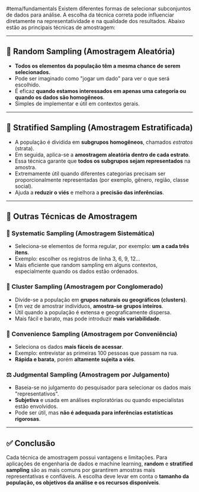 #tema/fundamentals 
Existem diferentes formas de selecionar subconjuntos de dados para análise. A escolha da técnica correta pode influenciar diretamente na representatividade e na qualidade dos resultados. Abaixo estão as principais técnicas de amostragem:

---

## 🔁 Random Sampling (Amostragem Aleatória)

- **Todos os elementos da população têm a mesma chance de serem selecionados.**
- Pode ser imaginado como "jogar um dado" para ver o que será escolhido.
- É eficaz **quando estamos interessados em apenas uma categoria ou quando os dados são homogêneos**.
- Simples de implementar e útil em contextos gerais.

---

## 🧩 Stratified Sampling (Amostragem Estratificada)

- A população é dividida em **subgrupos homogêneos**, chamados *estratos* (strata).
- Em seguida, aplica-se a **amostragem aleatória dentro de cada estrato**.
- Essa técnica garante que **todos os subgrupos sejam representados** na amostra.
- Extremamente útil quando diferentes categorias precisam ser proporcionalmente representadas (por exemplo, gênero, região, classe social).
- Ajuda a **reduzir o viés** e melhora a **precisão das inferências**.

---

## 🔄 Outras Técnicas de Amostragem

### 📐 Systematic Sampling (Amostragem Sistemática)
- Seleciona-se elementos de forma regular, por exemplo: **um a cada três itens**.
- Exemplo: escolher os registros de linha 3, 6, 9, 12...
- Mais eficiente que random sampling em alguns contextos, especialmente quando os dados estão ordenados.

### 🧱 Cluster Sampling (Amostragem por Conglomerado)
- Divide-se a população em **grupos naturais ou geográficos (clusters)**.
- Em vez de amostrar indivíduos, **amostra-se grupos inteiros**.
- Útil quando a população é extensa e geograficamente dispersa.
- Mais fácil e barato, mas pode introduzir **mais variabilidade**.

### 🛒 Convenience Sampling (Amostragem por Conveniência)
- Seleciona os dados **mais fáceis de acessar**.
- Exemplo: entrevistar as primeiras 100 pessoas que passam na rua.
- **Rápida e barata**, porém **altamente sujeita a viés**.

### ⚖️ Judgmental Sampling (Amostragem por Julgamento)
- Baseia-se no julgamento do pesquisador para selecionar os dados mais "representativos".
- **Subjetiva** e usada em análises exploratórias ou quando especialistas estão envolvidos.
- Pode ser útil, mas **não é adequada para inferências estatísticas rigorosas**.

---

## ✅ Conclusão

Cada técnica de amostragem possui vantagens e limitações. Para aplicações de engenharia de dados e machine learning, **random** e **stratified sampling** são as mais comuns por garantirem amostras mais representativas e confiáveis. A escolha deve levar em conta o **tamanho da população, os objetivos da análise e os recursos disponíveis**.
